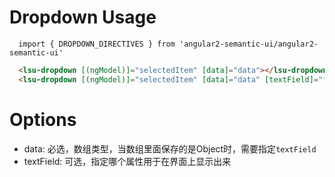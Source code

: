 # Dropdown Usage

```typesctript
  import { DROPDOWN_DIRECTIVES } from 'angular2-semantic-ui/angular2-semantic-ui'
```
```html
  <lsu-dropdown [(ngModel)]="selectedItem" [data]="data"></lsu-dropdown>
  <lsu-dropdown [(ngModel)]="selectedItem" [data]="data" [textField]="fieldForShow"></lsu-dropdown>
```

# Options
- data: 必选，数组类型，当数组里面保存的是Object时，需要指定`textField`
- textField: 可选，指定哪个属性用于在界面上显示出来